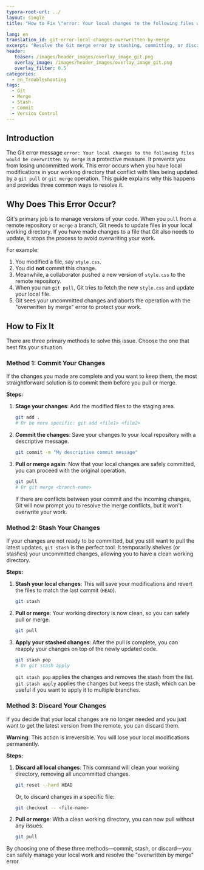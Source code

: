 ```yaml
---
typora-root-url: ../
layout: single
title: "How to Fix \"error: Your local changes to the following files would be overwritten by merge\" in Git"

lang: en
translation_id: git-error-local-changes-overwritten-by-merge
excerpt: "Resolve the Git merge error by stashing, committing, or discarding your local changes before pulling or merging."
header:
   teaser: /images/header_images/overlay_image_git.png
   overlay_image: /images/header_images/overlay_image_git.png
   overlay_filter: 0.5
categories:
  - en_Troubleshooting
tags:
  - Git
  - Merge
  - Stash
  - Commit
  - Version Control
---
```


## Introduction

The Git error message `error: Your local changes to the following files would be overwritten by merge` is a protective measure. It prevents you from losing uncommitted work. This error occurs when you have local modifications in your working directory that conflict with files being updated by a `git pull` or `git merge` operation. This guide explains why this happens and provides three common ways to resolve it.

## Why Does This Error Occur?

Git's primary job is to manage versions of your code. When you `pull` from a remote repository or `merge` a branch, Git needs to update files in your local working directory. If you have made changes to a file that Git also needs to update, it stops the process to avoid overwriting your work.

For example:
1. You modified a file, say `style.css`.
2. You did **not** commit this change.
3. Meanwhile, a collaborator pushed a new version of `style.css` to the remote repository.
4. When you run `git pull`, Git tries to fetch the new `style.css` and update your local file.
5. Git sees your uncommitted changes and aborts the operation with the "overwritten by merge" error to protect your work.

## How to Fix It

There are three primary methods to solve this issue. Choose the one that best fits your situation.

### Method 1: Commit Your Changes

If the changes you made are complete and you want to keep them, the most straightforward solution is to commit them before you pull or merge.

**Steps:**
1.  **Stage your changes**: Add the modified files to the staging area.
    ```bash
    git add .
    # Or be more specific: git add <file1> <file2>
    ```
2.  **Commit the changes**: Save your changes to your local repository with a descriptive message.
    ```bash
    git commit -m "My descriptive commit message"
    ```
3.  **Pull or merge again**: Now that your local changes are safely committed, you can proceed with the original operation.
    ```bash
    git pull
    # Or git merge <branch-name>
    ```
    If there are conflicts between your commit and the incoming changes, Git will now prompt you to resolve the merge conflicts, but it won't overwrite your work.

### Method 2: Stash Your Changes

If your changes are not ready to be committed, but you still want to pull the latest updates, `git stash` is the perfect tool. It temporarily shelves (or stashes) your uncommitted changes, allowing you to have a clean working directory.

**Steps:**
1.  **Stash your local changes**: This will save your modifications and revert the files to match the last commit (`HEAD`).
    ```bash
    git stash
    ```
2.  **Pull or merge**: Your working directory is now clean, so you can safely pull or merge.
    ```bash
    git pull
    ```
3.  **Apply your stashed changes**: After the pull is complete, you can reapply your changes on top of the newly updated code.
    ```bash
    git stash pop
    # Or git stash apply
    ```
    `git stash pop` applies the changes and removes the stash from the list. `git stash apply` applies the changes but keeps the stash, which can be useful if you want to apply it to multiple branches.

### Method 3: Discard Your Changes

If you decide that your local changes are no longer needed and you just want to get the latest version from the remote, you can discard them.

**Warning**: This action is irreversible. You will lose your local modifications permanently.

**Steps:**
1.  **Discard all local changes**: This command will clean your working directory, removing all uncommitted changes.
    ```bash
    git reset --hard HEAD
    ```
    Or, to discard changes in a specific file:
    ```bash
    git checkout -- <file-name>
    ```
2.  **Pull or merge**: With a clean working directory, you can now pull without any issues.
    ```bash
    git pull
    ```

By choosing one of these three methods—commit, stash, or discard—you can safely manage your local work and resolve the "overwritten by merge" error.
